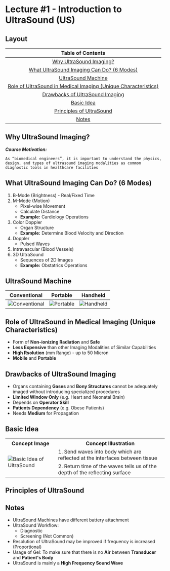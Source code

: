 # Lecture #1 - Introduction to UltraSound (US)

## Layout
Table of Contents                                                                 |
:--------------------------------------------------------------------------------:|
<a href="#A"> Why UltraSound Imaging? </a>                                        |
<a href="#B"> What UltraSound Imaging Can Do? (6 Modes) </a>                      |
<a href="#C"> UltraSound Machine </a>                                             |
<a href="#D"> Role of UltraSound in Medical Imaging (Unique Characteristics) </a> |
<a href="#E"> Drawbacks of UltraSound Imaging </a>                                |
<a href="#F"> Basic Idea </a>                                                     |
<a href="#G"> Principles of UltraSound </a>                                       |
<a href="#H"> Notes </a>                                                          |

<h2 id="A"> Why UltraSound Imaging? </h2>

***Course Motivation:***
    
    As “biomedical engineers”, it is important to understand the physics, design, and types of ultrasound imaging modalities as common diagnostic tools in healthcare facilities

<h2 id="B"> What UltraSound Imaging Can Do? (6 Modes) </h2>

1. B-Mode (Brightness) - Real/Fixed Time
2. M-Mode (Motion)
   * Pixel-wise Movement
   * Calculate Distance
   * **Example:** Cardiology Operations
3. Color Doppler
   * Organ Structure
   * **Example:** Determine Blood Velocity and Direction
4. Doppler
   * Pulsed Waves
5. Intravascular (Blood Vessels)
6. 3D UltraSound
   * Sequences of 2D Images
   * **Example:** Obstatrics Operations

<h2 id="C"> UltraSound Machine </h2>

Conventional                    |               Portable                 |           Handheld        |
:------------------------------:|:--------------------------------------:|:-------------------------:|
![Conventional](https://github.com/mostafa20223/SBME-4th-Year-2nd-Term-/blob/main/Equipment/Dr-Ehab/imgs/Lec1/Conventional.png)     | ![Portable](https://github.com/mostafa20223/SBME-4th-Year-2nd-Term-/blob/main/Equipment/Dr-Ehab/imgs/Lec1/Portable.png)                      | ![Handheld](https://github.com/mostafa20223/SBME-4th-Year-2nd-Term-/blob/main/Equipment/Dr-Ehab/imgs/Lec1/Handheld.png)         |

<h2 id="D"> Role of UltraSound in Medical Imaging (Unique Characteristics) </h2>

* Form of **Non-ionizing Radiation** and **Safe**
* **Less Expensive** than other Imaging Modalities of Similar Capabilities
* **High Rsolution** (mm Range) - up to 50 Micron
* **Mobile** and **Portable**

<h2 id="E"> Drawbacks of UltraSound Imaging </h2>

* Organs containing **Gases** and **Bony Structures** cannot be adequately imaged without introducing specialized procedures
* **Limited Window Only** (e.g. Heart and Neonatal Brain)
* Depends on **Operator Skill**
* **Patients Dependency** (e.g. Obese Patients)
* Needs **Medium** for Propagation

<h2 id="F"> Basic Idea </h2>

<table>
    <th> Concept Image</th>
    <th> Concept Illustration</th>
    <tr>
        <td rowspan=2> <img src="https://github.com/mostafa20223/SBME-4th-Year-2nd-Term-/blob/main/Equipment/Dr-Ehab/imgs/Lec1/Basic.png" alt="Basic Idea of UltraSound"/> </td>
        <td> 1. Send waves into body which are reflected at the interfaces between tissue </td>
    </tr>
    <tr>
        <td> 2. Return time of the waves tells us of the depth of the reflecting surface </td>
    </tr>
</table>

<h2 id="G"> Principles of UltraSound </h2>


<h2 id="H"> Notes </h2>

* UltraSound Machines have different battery attachment
* UltraSound Workflow:
  * Diagnostic
  * Screening (Not Common)
* Resolution of UltraSound may be improved if frequency is increased (Proportional)
* Usage of Gel: To make sure that there is no **Air** between **Transducer** and **Patient's Body**
* UltraSound is mainly a **High Frequency Sound Wave**
